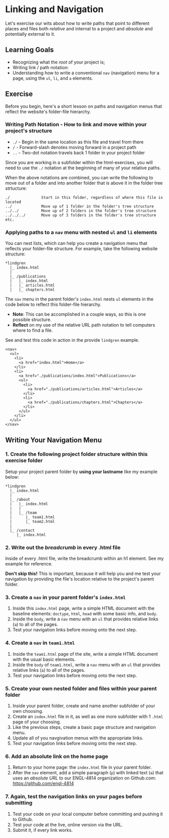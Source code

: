 # Linking and Navigation

Let's exercise our wits about how to write paths that point to different places and files both *relative* and internal to a project and *absolute* and potentially external to it.

## Learning Goals

- Recognizing what the *root* of your project is;
- Writing link / path notation:
- Understanding how to write a conventional `nav` (navigation) menu for a page, using the `ul`, `li`, and `a` elements.

## Exercise

Before you begin, here's a short lesson on paths and navigation menus that reflect the website's folder-file hierarchy.

### Writing Path Notation - How to link and move within your project's structure

- `./` - Begin in the same location as this file and travel from there
- `/`  - Forward-slash denotes moving forward in a project path
- `..` - Two-dot notation travels back 1 folder in your project folder

Since you are working in a subfolder within the html-exercises, you will need to use the `./` notation at the beginning of many of your relative paths.

When the above notations are combined, you can write the following to move out of a folder and into another folder that is above it in the folder tree strtucture:

```
./              Start in this folder, regardless of where this file is located
../             Move up of 1 folder in the folder's tree structure
../../          Move up of 2 folders in the folder's tree structure
../../../       Move up of 3 folders in the folder's tree structure
etc.
```

### Applying paths to a `nav` menu with nested `ul` and `li` elements

You can nest lists, which can help you create a navigation menu that reflects your folder-file structure. For example, take the following website structure:

```
*lindgren
  |_ index.html
  |
  |_ /publications
  |   |_ index.html
  |   |_ articles.html
  |   |_ chapters.html
```

The `nav` menu in the parent folder's `index.html` nests `ul` elements in the code below to reflect this folder-file hierarchy. 

- **Note**: This can be accomplished in a couple ways, so this is one possible structure.
- **Reflect** on my use of the relative URL path notation to tell computers where to find a file.

See and test this code in action in the provide `lindgren` example.

```
<nav>
  <ul>
    <li>
      <a href="index.html">Home</a>
    </li>
    <li>
      <a href="./publications/index.html">Publications</a>
      <ul>
        <li>
          <a href="./publications/articles.html">Articles</a>
        </li>
        <li>
          <a href="./publications/chapters.html">Chapters</a>
        </li>
      </ul>
    </li>
  </ul>
</nav>
```

## Writing Your Navigation Menu

### 1. Create the following project folder structure within this exercise folder

Setup your project parent folder by **using your lastname** like my example below:

```
*lindgren
  |_ index.html
  |
  |_ /about
  |   |_ index.html
  |   |
  |   |_ /team
  |      |_ team1.html
  |      |_ team2.html
  |
  |_ /contact
     |_ index.html
```

### 2. Write out the *breadcrumb* in every .html file

Inside of every .html file, write the breadcrumb within an h1 element. See my example for reference.

**Don't skip this!** This is important, because it will help you and me test your navigation by providing the file's location relative to the project's parent folder.

### 3. Create a `nav` in your parent folder's `index.html`

1. Inside this `index.html` page, write a simple HTML document with the baseline elements: `doctype`, `html`, `head` with some basic info, and `body`.
2. Inside the `body`, write a `nav` menu with an `ul` that provides relative links (`a`) to all of the pages.
3. Test your navigation links before moving onto the next step.

### 4. Create a `nav` in `team1.html`

1. Inside the `team1.html` page of the site, write a simple HTML document with the usual basic elements. 
2. Inside the `body` of `team1.html`, write a `nav` menu with an `ul` that provides relative links (`a`) to all of the pages.
3. Test your navigation links before moving onto the next step.

### 5. Create your own nested folder and files within your parent folder

1. Inside your parent folder, create and name another subfolder of your own choosing. 
2. Create an `index.html` file in it, as well as one more subfolder with 1 `.html` page of your choosing.
3. Like the previous steps, create a basic page structure and navigation menu.
4. Update all of you navgivation menus with the appropriate links.
5. Test your navigation links before moving onto the next step.

### 6. Add an absolute link on the home page

1. Return to your home page: the `index.html` file in your parent folder.
2. After the `nav` element, add a simple paragraph (`p`) with linked text (`a`) that uses an *absolute URL* to our ENGL-4814 organization on Github.com: https://github.com/engl-4814

### 7. Again, test the navigation links on your pages before submitting

1. Test your code on your local computer before committing and pushing it to Github.
2. Test your code at the live, online version via the URL.
3. Submit it, if every link works.
